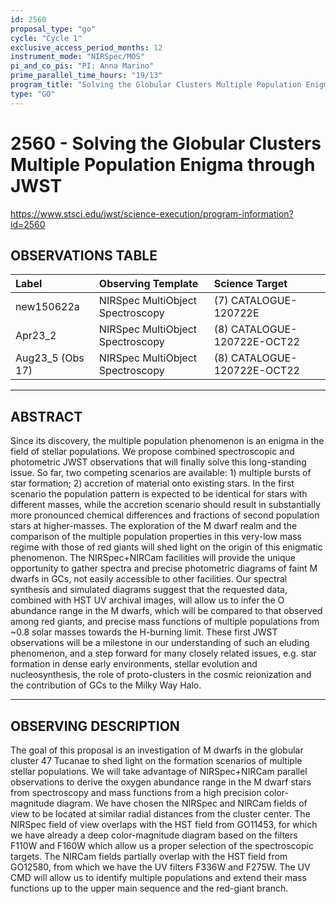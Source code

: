 ```yaml
---
id: 2560
proposal_type: "go"
cycle: "Cycle 1"
exclusive_access_period_months: 12
instrument_mode: "NIRSpec/MOS"
pi_and_co_pis: "PI: Anna Marino"
prime_parallel_time_hours: "19/13"
program_title: "Solving the Globular Clusters Multiple Population Enigma through JWST"
type: "GO"
---
```

# 2560 - Solving the Globular Clusters Multiple Population Enigma through JWST
https://www.stsci.edu/jwst/science-execution/program-information?id=2560
## OBSERVATIONS TABLE
| Label              | Observing Template                | Science Target              |
| :----------------- | :-------------------------------- | :-------------------------- |
| new150622a         | NIRSpec MultiObject Spectroscopy | (7) CATALOGUE-120722E       |
| Apr23_2            | NIRSpec MultiObject Spectroscopy | (8) CATALOGUE-120722E-OCT22 |
| Aug23_5 (Obs 17)   | NIRSpec MultiObject Spectroscopy | (8) CATALOGUE-120722E-OCT22 |

---

## ABSTRACT

Since its discovery, the multiple population phenomenon is an enigma in the field of stellar populations. We propose combined spectroscopic and photometric JWST observations that will finally solve this long-standing issue. So far, two competing scenarios are available: 1) multiple bursts of star formation; 2) accretion of material onto existing stars. In the first scenario the population pattern is expected to be identical for stars with different masses, while the accretion scenario should result in substantially more pronounced chemical differences and fractions of second population stars at higher-masses. The exploration of the M dwarf realm and the comparison of the multiple population properties in this very-low mass regime with those of red giants will shed light on the origin of this enigmatic phenomenon. The NIRSpec+NIRCam facilities will provide the unique opportunity to gather spectra and precise photometric diagrams of faint M dwarfs in GCs, not easily accessible to other facilities. Our spectral synthesis and simulated diagrams suggest that the requested data, combined with HST UV archival images, will allow us to infer the O abundance range in the M dwarfs, which will be compared to that observed among red giants, and precise mass functions of multiple populations from ~0.8 solar masses towards the H-burning limit. These first JWST observations will be a milestone in our understanding of such an eluding phenomenon, and a step forward for many closely related issues, e.g. star formation in dense early environments, stellar evolution and nucleosynthesis, the role of proto-clusters in the cosmic reionization and the contribution of GCs to the Milky Way Halo.

---

## OBSERVING DESCRIPTION

The goal of this proposal is an investigation of M dwarfs in the globular cluster 47 Tucanae to shed light on the formation scenarios of multiple stellar populations. We will take advantage of NIRSpec+NIRCam parallel observations to derive the oxygen abundance range in the M dwarf stars from spectroscopy and mass functions from a high precision color-magnitude diagram. We have chosen the NIRSpec and NIRCam fields of view to be located at similar radial distances from the cluster center. The NIRSpec field of view overlaps with the HST field from GO11453, for which we have already a deep color-magnitude diagram based on the filters F110W and F160W which allow us a proper selection of the spectroscopic targets. The NIRCam fields partially overlap with the HST field from GO12580, from which we have the UV filters F336W and F275W. The UV CMD will allow us to identify multiple populations and extend their mass functions up to the upper main sequence and the red-giant branch.